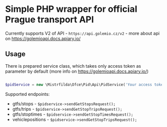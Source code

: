 # Simple PHP wrapper for official Prague transport API

Currently supports V2 of API - ```https://api.golemio.cz/v2``` - more about api on https://golemioapi.docs.apiary.io/

## Usage

There is prepared service class, which takes only access token as parameter by default (more info on https://golemioapi.docs.apiary.io/)

```php

$pidService = new \Mistrfilda\Ofce\Pid\Api\PidService('Your access token');

```

Supported endpoints:
- gtfs/stops - ```$pidservice->sendGetStopsRequest();```
- gtfs/trips - ```$pidservice->sendGetStopTripsRequest();```
- gtfs/stoptimes - ```$pidservice->sendGetStopTimesRequest();```
- vehiclepositions - ```$pidservice->sendGetStopTripsRequest();``` 
